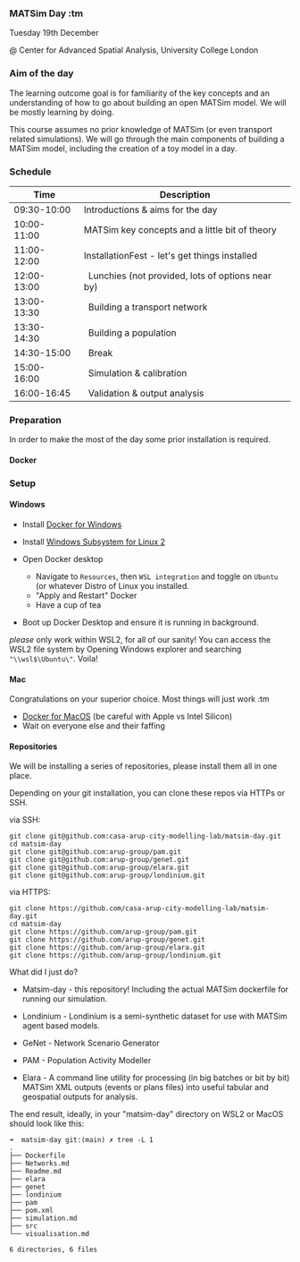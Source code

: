 ### MATSim Day :tm

Tuesday 19th December

@ Center for Advanced Spatial Analysis, University College London


### Aim of the day

The learning outcome goal is for familiarity of the key concepts and an understanding of how to go about building an open MATSim model. We will be mostly learning by doing.

This course assumes no prior knowledge of MATSim (or even transport related simulations). We will go through the main components of building a MATSim model, including the creation of a toy model in a day.

### Schedule
| Time      | Description |
| ----------- | ----------- |
| 09:30-10:00 | Introductions & aims for the day |
| 10:00-11:00 | MATSim key concepts and a little bit of theory |
| 11:00-12:00 | InstallationFest - let's get things installed |
| 12:00-13:00 | Lunchies (not provided, lots of options near by) |
| 13:00-13:30 | Building a transport network |
| 13:30-14:30 | Building a population |
| 14:30-15:00 | Break|
| 15:00-16:00 | Simulation & calibration |
| 16:00-16:45 | Validation & output analysis |

### Preparation

In order to make the most of the day some prior installation is required.

#### Docker



### Setup

#### Windows

* Install [Docker for Windows](https://docs.docker.com/desktop/install/windows-install/)
* Install [Windows Subsystem for Linux 2](https://learn.microsoft.com/en-us/windows/wsl/install)

* Open Docker desktop
	* Navigate to `Resources`, then `WSL integration` and toggle on `Ubuntu` (or whatever Distro of Linux you installed. 
	* "Apply and Restart" Docker
	* Have a cup of tea
* Boot up Docker Desktop and ensure it is running in background. 

*please* only work within WSL2, for all of our sanity! You can access the WSL2 file system by Opening Windows explorer and searching `"\\wsl$\Ubuntu\"`. Voila!

#### Mac
Congratulations on your superior choice. Most things will just work :tm

* [Docker for MacOS](https://docs.docker.com/desktop/install/mac-install/) (be careful with Apple vs Intel Silicon)
* Wait on everyone else and their faffing


#### Repositories

We will be installing a series of repositories, please install them all in one place. 

Depending on your git installation, you can clone these repos via HTTPs or SSH.

via SSH:

```
git clone git@github.com:casa-arup-city-modelling-lab/matsim-day.git
cd matsim-day
git clone git@github.com:arup-group/pam.git
git clone git@github.com:arup-group/genet.git
git clone git@github.com:arup-group/elara.git
git clone git@github.com:arup-group/londinium.git
```

via HTTPS:

```
git clone https://github.com/casa-arup-city-modelling-lab/matsim-day.git
cd matsim-day
git clone https://github.com/arup-group/pam.git
git clone https://github.com/arup-group/genet.git
git clone https://github.com/arup-group/elara.git
git clone https://github.com/arup-group/londinium.git
```

What did I just do?

* Matsim-day - this repository! Including the actual MATSim dockerfile for running our simulation.

* Londinium - Londinium is a semi-synthetic dataset for use with MATSim agent based models.

* GeNet - Network Scenario Generator

* PAM - Population Activity Modeller

* Elara - A command line utility for processing (in big batches or bit by bit) MATSim XML outputs (events or plans files) into useful tabular and geospatial outputs for analysis.

The end result, ideally, in your "matsim-day" directory on WSL2 or MacOS should look like this:

```
➜  matsim-day git:(main) ✗ tree -L 1
.
├── Dockerfile
├── Networks.md
├── Readme.md
├── elara
├── genet
├── londinium
├── pam
├── pom.xml
├── simulation.md
├── src
└── visualisation.md

6 directories, 6 files
```